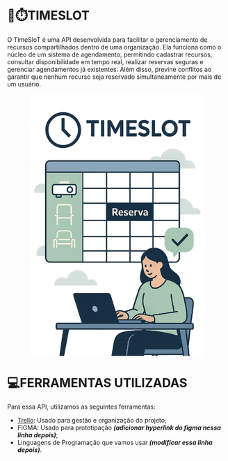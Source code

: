 # 📆⏱️TIMESLOT
O TimeSloT é uma API desenvolvida para facilitar o gerenciamento de recursos compartilhados dentro de uma organização.
Ela funciona como o núcleo de um sistema de agendamento, permitindo cadastrar recursos, consultar disponibilidade em tempo real, realizar reservas seguras e gerenciar agendamentos já existentes.
Além disso, previne conflitos ao garantir que nenhum recurso seja reservado simultaneamente por mais de um usuário. 

<p align="center">
<img src="https://github.com/GuilhermeADS13/API-AGENDAMENTO/blob/fe046d572b0f27b69a0d2ab6573d01eca77fb54f/TIMESLOT.png" alt= "logo do projeto" width="400">
</p>

# 💻FERRAMENTAS UTILIZADAS
Para essa API, utilizamos as seguintes ferramentas:
- [Trello](https://trello.com/b/uuHnsnfA/api-agendamento): Usado para gestão e organização do projeto;
- FIGMA: Usado para prototipação **_(adicionar hyperlink do figma nessa linha depois)_**;
- Linguagens de Programação que vamos usar _**(modificar essa linha depois)**_.
